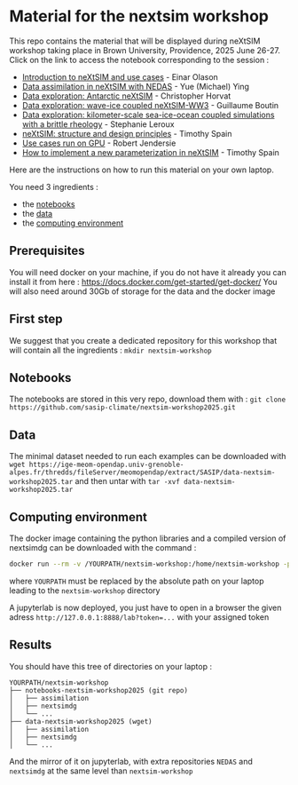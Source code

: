 # Material for the nextsim workshop

This repo contains the material that will be displayed during neXtSIM workshop taking place in Brown University, Providence, 2025 June 26-27.
Click on the link to access the notebook corresponding to the session :
  
  - [Introduction to neXtSIM and use cases](nextsimdg) - Einar Olason
  - [Data assimilation in neXtSIM with NEDAS](assimilation/demo-osse.ipynb) - Yue (Michael) Ying
  - [Data exploration: Antarctic neXtSIM](antarctic/README.md) - Christopher Horvat
  - [Data exploration: wave-ice coupled neXtSIM-WW3](ww3-nextsim/tutorial_ww3-nextsim.ipynb) - Guillaume Boutin
  - [Data exploration: kilometer-scale sea-ice-ocean coupled simulations with a brittle rheology](hires-bbm/README.md) - Stephanie Leroux
  - [neXtSIM: structure and design principles](nextsim-structure/README.md) - Timothy Spain
  - [Use cases run on GPU](nextsimdg-gpu/README.md) - Robert Jendersie
  - [How to implement a new parameterization in neXtSIM](nextsim-param/README.md) - Timothy Spain



Here are the instructions on how to run this material on your own laptop.

You need 3 ingredients :
  - the [notebooks](#notebooks)
  - the [data](#data)
  - the [computing environment](#computing-environment)


## Prerequisites

You will need docker on your machine, if you do not have it already you can install it from here : https://docs.docker.com/get-started/get-docker/
You will also need around 30Gb of storage for the data and the docker image

## First step

We suggest that you create a dedicated repository for this workshop that will contain all the ingredients : ```mkdir nextsim-workshop```

## Notebooks

The notebooks are stored in this very repo, download them with : `git clone https://github.com/sasip-climate/nextsim-workshop2025.git`

## Data

The minimal dataset needed to run each examples can be downloaded with `wget https://ige-meom-opendap.univ-grenoble-alpes.fr/thredds/fileServer/meomopendap/extract/SASIP/data-nextsim-workshop2025.tar` and then untar with `tar -xvf data-nextsim-workshop2025.tar`

## Computing environment

The docker image containing the python libraries and a compiled version of nextsimdg can be downloaded with the command :

```bash
docker run --rm -v /YOURPATH/nextsim-workshop:/home/nextsim-workshop -p 8888:8888 quay.io/auraoupa/nextsim-workshop:4c1b4cb5e52a 
```

where `YOURPATH` must be replaced by the absolute path on your laptop leading to the `nextsim-workshop` directory

A jupyterlab is now deployed, you just have to open in a browser the given adress `http://127.0.0.1:8888/lab?token=...` with your assigned token

## Results

You should have this tree of directories on your laptop :

```
YOURPATH/nextsim-workshop
├── notebooks-nextsim-workshop2025 (git repo)
│   ├── assimilation
│   ├── nextsimdg
│   └── ...
├── data-nextsim-workshop2025 (wget)
│   ├── assimilation
│   ├── nextsimdg
│   └── ...
```

And the mirror of it on jupyterlab, with extra repositories `NEDAS` and `nextsimdg` at the same level than `nextsim-workshop`

